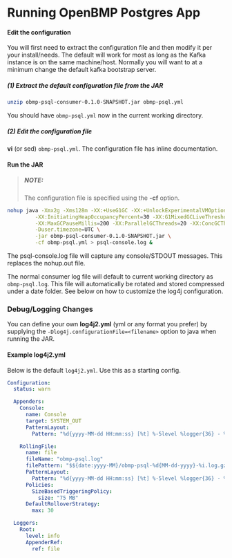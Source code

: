 # Running OpenBMP Postgres App

#### Edit the configuration

You will first need to extract the configuration file and then modify it per your install/needs.  The default
will work for most as long as the Kafka instance is on the same machine/host.  Normally you will want to
at a minimum change the default kafka bootstrap server.   

##### (1) Extract the default configuration file from the JAR
```sh
unzip obmp-psql-consumer-0.1.0-SNAPSHOT.jar obmp-psql.yml
```

You should have ```obmp-psql.yml``` now in the current working directory.

##### (2) Edit the configuration file

**vi** (or sed) ```obmp-psql.yml```.  The configuration file has inline documentation.

#### Run the JAR

> ##### NOTE: 
> The configuration file is specified using the **-cf** option. 

```sh
nohup java -Xmx2g -Xms128m -XX:+UseG1GC -XX:+UnlockExperimentalVMOptions \
         -XX:InitiatingHeapOccupancyPercent=30 -XX:G1MixedGCLiveThresholdPercent=30 \
         -XX:MaxGCPauseMillis=200 -XX:ParallelGCThreads=20 -XX:ConcGCThreads=5 \
         -Duser.timezone=UTC \
         -jar obmp-psql-consumer-0.1.0-SNAPSHOT.jar \
         -cf obmp-psql.yml > psql-console.log &
```

The psql-console.log file will capture any console/STDOUT messages.  This replaces
the nohup.out file.  

The normal consumer log file will default to current working directory as ```obmp-psql.log```. This
file will automatically be rotated and stored compressed under a date folder. See below on how to
customize the log4j configuration. 


### Debug/Logging Changes
You can define your own **log4j2.yml** (yml or any format you prefer) by supplying
the ```-Dlog4j.configurationFile=<filename>``` option to java when running the JAR.   

#### Example log4j2.yml 
Below is the default ```log4j2.yml```.  Use this as a starting config. 

```yaml
Configuration:
  status: warn

  Appenders:
    Console:
      name: Console
      target: SYSTEM_OUT
      PatternLayout:
        Pattern: "%d{yyyy-MM-dd HH:mm:ss} [%t] %-5level %logger{36} - %msg%n"

    RollingFile:
      name: file
      fileName: "obmp-psql.log"
      filePattern: "$${date:yyyy-MM}/obmp-psql-%d{MM-dd-yyyy}-%i.log.gz"
      PatternLayout:
        Pattern: "%d{yyyy-MM-dd HH:mm:ss} [%t] %-5level %logger{36} - %msg%n"
      Policies:
        SizeBasedTriggeringPolicy:
          size: "75 MB"
      DefaultRolloverStrategy:
        max: 30

  Loggers:
    Root:
      level: info
      AppenderRef:
        ref: file
```




